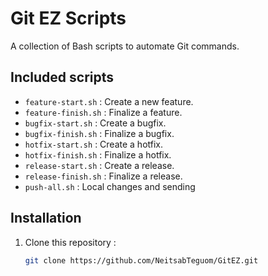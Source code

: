 # Git EZ Scripts

A collection of Bash scripts to automate Git commands.

## Included scripts
- `feature-start.sh` : Create a new feature.
- `feature-finish.sh` : Finalize a feature.
- `bugfix-start.sh` : Create a bugfix.
- `bugfix-finish.sh` : Finalize a bugfix.
- `hotfix-start.sh` : Create a hotfix.
- `hotfix-finish.sh` : Finalize a hotfix.
- `release-start.sh` : Create a release.
- `release-finish.sh` : Finalize a release.
- `push-all.sh` : Local changes and sending

## Installation

1. Clone this repository :
   ```bash
   git clone https://github.com/NeitsabTeguom/GitEZ.git
